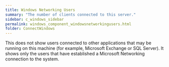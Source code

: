 ```yaml
---
title: Windows Networking Users
summary: "The number of clients connected to this server."
sidebar: c_windows_sidebar
permalink: windows_component_windowsnetworkingusers.html
folder: ConnectWindows
---
```




This does not show users connected to other applications that may be running on this machine (for example, Microsoft Exchange or SQL Server). It shows only the users that have established a Microsoft Networking connection to the system.
